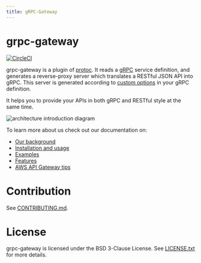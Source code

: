 ```yaml
---
title: gRPC-Gateway
---
```


# grpc-gateway

[![CircleCI](https://circleci.com/gh/grpc-ecosystem/grpc-gateway.svg?style=svg)](https://circleci.com/gh/grpc-ecosystem/grpc-gateway)

grpc-gateway is a plugin of [protoc](https://github.com/protocolbuffers/protobuf).
It reads a [gRPC](https://grpc.io) service definition,
and generates a reverse-proxy server which translates a RESTful JSON API into gRPC.
This server is generated according to [custom options](https://cloud.google.com/service-infrastructure/docs/service-management/reference/rpc/google.api#http) in your gRPC definition.

It helps you to provide your APIs in both gRPC and RESTful style at the same time.

![architecture introduction diagram](https://docs.google.com/drawings/d/12hp4CPqrNPFhattL_cIoJptFvlAqm5wLQ0ggqI5mkCg/pub?w=749&h=370)

To learn more about us check out our documentation on:

- [Our background](_docs/background.md)
- [Installation and usage](_docs/usage.md)
- [Examples](_docs/examples.md)
- [Features](_docs/features.md)
- [AWS API Gateway tips](_docs/aws.md)

# Contribution

See [CONTRIBUTING.md](http://github.com/grpc-ecosystem/grpc-gateway/blob/master/CONTRIBUTING.md).

# License

grpc-gateway is licensed under the BSD 3-Clause License.
See [LICENSE.txt](https://github.com/grpc-ecosystem/grpc-gateway/blob/master/LICENSE.txt) for more details.
